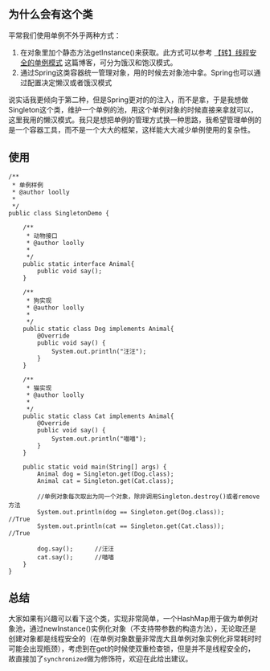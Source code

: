 ## 为什么会有这个类
平常我们使用单例不外乎两种方式：

1. 在对象里加个静态方法getInstance()来获取。此方式可以参考 [【转】线程安全的单例模式](http://my.oschina.net/looly/blog/152865) 这篇博客，可分为饿汉和饱汉模式。
2. 通过Spring这类容器统一管理对象，用的时候去对象池中拿。Spring也可以通过配置决定懒汉或者饿汉模式

说实话我更倾向于第二种，但是Spring更对的的注入，而不是拿，于是我想做Singleton这个类，维护一个单例的池，用这个单例对象的时候直接来拿就可以，这里我用的懒汉模式。我只是想把单例的管理方式换一种思路，我希望管理单例的是一个容器工具，而不是一个大大的框架，这样能大大减少单例使用的复杂性。

## 使用

```
/**
 * 单例样例
 * @author loolly
 *
 */
public class SingletonDemo {
	
	/**
	 * 动物接口
	 * @author loolly
	 *
	 */
	public static interface Animal{
		public void say();
	}
	
	/**
	 * 狗实现
	 * @author loolly
	 *
	 */
	public static class Dog implements Animal{
		@Override
		public void say() {
			System.out.println("汪汪");
		}
	}
	
	/**
	 * 猫实现
	 * @author loolly
	 *
	 */
	public static class Cat implements Animal{
		@Override
		public void say() {
			System.out.println("喵喵");
		}
	}
	
	public static void main(String[] args) {
		Animal dog = Singleton.get(Dog.class);
		Animal cat = Singleton.get(Cat.class);
		
		//单例对象每次取出为同一个对象，除非调用Singleton.destroy()或者remove方法
		System.out.println(dog == Singleton.get(Dog.class));		//True
		System.out.println(cat == Singleton.get(Cat.class));			//True
		
		dog.say();		//汪汪
		cat.say();		//喵喵
	}
}
```
    
## 总结

大家如果有兴趣可以看下这个类，实现非常简单，一个HashMap用于做为单例对象池，通过newInstance()实例化对象（不支持带参数的构造方法），无论取还是创建对象都是线程安全的（在单例对象数量非常庞大且单例对象实例化非常耗时时可能会出现瓶颈），考虑到在get的时候使双重检查锁，但是并不是线程安全的，故直接加了`synchronized`做为修饰符，欢迎在此给出建议。